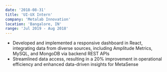 ```yaml
---
date: '2018-08-31'
title: 'UI-UX Intern'
company: 'Metalab Innovation'
location: 'Bangalore, IN'
range: 'Jul 2019 - Aug 2018'
---
```


- Developed and implemented a responsive dashboard in React, integrating data from diverse sources, including Amplitude Metrics, MySQL, and MongoDB via backend REST APIs
- Streamlined data access, resulting in a 20% improvement in operational efficiency and enhanced data-driven insights for MetaSense
